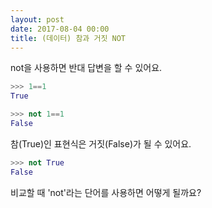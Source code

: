 ```yaml
---
layout: post
date: 2017-08-04 00:00
title: (데이터) 참과 거짓 NOT
---
```


<div id="ppt" markdown="1">

not을 사용하면 반대 답변을 할 수 있어요.

```python
>>> 1==1
True

>>> not 1==1
False
```
참(True)인 표현식은 거짓(False)가 될 수 있어요.

```python
>>> not True
False
```
</div>

<div id="desc" markdown="1">
비교할 때 'not'라는 단어를 사용하면 어떻게 될까요?
</div>
